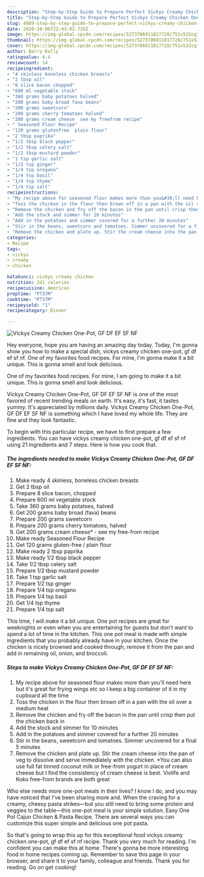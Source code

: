 ```yaml
---
description: "Step-by-Step Guide to Prepare Perfect Vickys Creamy Chicken One-Pot, GF DF EF SF NF"
title: "Step-by-Step Guide to Prepare Perfect Vickys Creamy Chicken One-Pot, GF DF EF SF NF"
slug: 4869-step-by-step-guide-to-prepare-perfect-vickys-creamy-chicken-one-pot-gf-df-ef-sf-nf
date: 2020-10-06T22:43:02.726Z
image: https://img-global.cpcdn.com/recipes/5273786911817728/751x532cq70/vickys-creamy-chicken-one-pot-gf-df-ef-sf-nf-recipe-main-photo.jpg
thumbnail: https://img-global.cpcdn.com/recipes/5273786911817728/751x532cq70/vickys-creamy-chicken-one-pot-gf-df-ef-sf-nf-recipe-main-photo.jpg
cover: https://img-global.cpcdn.com/recipes/5273786911817728/751x532cq70/vickys-creamy-chicken-one-pot-gf-df-ef-sf-nf-recipe-main-photo.jpg
author: Barry Kelly
ratingvalue: 4.4
reviewcount: 14
recipeingredient:
- "4 skinless boneless chicken breasts"
- "2 tbsp oil"
- "8 slice bacon chopped"
- "600 ml vegetable stock"
- "360 grams baby potatoes halved"
- "200 grams baby broad fava beans"
- "200 grams sweetcorn"
- "200 grams cherry tomatoes halved"
- "200 grams cream cheese  see my freefrom recipe"
- " Seasoned Flour Recipe"
- "120 grams glutenfree  plain flour"
- "2 tbsp paprika"
- "1/2 tbsp black pepper"
- "1/2 tbsp celery salt"
- "1/2 tbsp mustard powder"
- "1 tsp garlic salt"
- "1/2 tsp ginger"
- "1/4 tsp oregano"
- "1/4 tsp basil"
- "1/4 tsp thyme"
- "1/4 tsp salt"
recipeinstructions:
- "My recipe above for seasoned flour makes more than you&#39;ll need here but it&#39;s great for frying wings etc so I keep a big container of it in my cupboard all the time"
- "Toss the chicken in the flour then brown off in a pan with the oil over a medium heat"
- "Remove the chicken and fry off the bacon in the pan until crisp then put the chicken back in"
- "Add the stock and simmer for 10 minutes"
- "Add in the potatoes and simmer covered for a further 20 minutes"
- "Stir in the beans, sweetcorn and tomatoes. Simmer uncovered for a final 5 minutes"
- "Remove the chicken and plate up. Stir the cream cheese into the pan of veg to dissolve and serve immediately with the chicken. *You can also use full fat tinned coconut milk or free-from yogurt in place of cream cheese but I find the consistency of cream cheese is best. Violife and Koko free-from brands are both great"
categories:
- Recipe
tags:
- vickys
- creamy
- chicken

katakunci: vickys creamy chicken 
nutrition: 241 calories
recipecuisine: American
preptime: "PT37M"
cooktime: "PT37M"
recipeyield: "1"
recipecategory: Dinner

---
```



![Vickys Creamy Chicken One-Pot, GF DF EF SF NF](https://img-global.cpcdn.com/recipes/5273786911817728/751x532cq70/vickys-creamy-chicken-one-pot-gf-df-ef-sf-nf-recipe-main-photo.jpg)

Hey everyone, hope you are having an amazing day today. Today, I'm gonna show you how to make a special dish, vickys creamy chicken one-pot, gf df ef sf nf. One of my favorites food recipes. For mine, I'm gonna make it a bit unique. This is gonna smell and look delicious.

One of my favorites food recipes. For mine, I am going to make it a bit unique. This is gonna smell and look delicious.

Vickys Creamy Chicken One-Pot, GF DF EF SF NF is one of the most favored of recent trending meals on earth. It's easy, it's fast, it tastes yummy. It's appreciated by millions daily. Vickys Creamy Chicken One-Pot, GF DF EF SF NF is something which I have loved my whole life. They are fine and they look fantastic.


To begin with this particular recipe, we have to first prepare a few ingredients. You can have vickys creamy chicken one-pot, gf df ef sf nf using 21 ingredients and 7 steps. Here is how you cook that.

<!--inarticleads1-->

##### The ingredients needed to make Vickys Creamy Chicken One-Pot, GF DF EF SF NF:

1. Make ready 4 skinless, boneless chicken breasts
1. Get 2 tbsp oil
1. Prepare 8 slice bacon, chopped
1. Prepare 600 ml vegetable stock
1. Take 360 grams baby potatoes, halved
1. Get 200 grams baby broad (fava) beans
1. Prepare 200 grams sweetcorn
1. Prepare 200 grams cherry tomatoes, halved
1. Get 200 grams cream cheese* - see my free-from recipe
1. Make ready  Seasoned Flour Recipe
1. Get 120 grams gluten-free / plain flour
1. Make ready 2 tbsp paprika
1. Make ready 1/2 tbsp black pepper
1. Take 1/2 tbsp celery salt
1. Prepare 1/2 tbsp mustard powder
1. Take 1 tsp garlic salt
1. Prepare 1/2 tsp ginger
1. Prepare 1/4 tsp oregano
1. Prepare 1/4 tsp basil
1. Get 1/4 tsp thyme
1. Prepare 1/4 tsp salt


This time, I will make it a bit unique. One pot recipes are great for weeknights or even when you are entertaining for guests but don&#39;t want to spend a lot of time in the kitchen. This one pot meal is made with simple ingredients that you probably already have in your kitchen. Once the chicken is nicely browned and cooked through, remove it from the pan and add in remaining oil, onion, and broccoli. 

<!--inarticleads2-->

##### Steps to make Vickys Creamy Chicken One-Pot, GF DF EF SF NF:

1. My recipe above for seasoned flour makes more than you&#39;ll need here but it&#39;s great for frying wings etc so I keep a big container of it in my cupboard all the time
1. Toss the chicken in the flour then brown off in a pan with the oil over a medium heat
1. Remove the chicken and fry off the bacon in the pan until crisp then put the chicken back in
1. Add the stock and simmer for 10 minutes
1. Add in the potatoes and simmer covered for a further 20 minutes
1. Stir in the beans, sweetcorn and tomatoes. Simmer uncovered for a final 5 minutes
1. Remove the chicken and plate up. Stir the cream cheese into the pan of veg to dissolve and serve immediately with the chicken. *You can also use full fat tinned coconut milk or free-from yogurt in place of cream cheese but I find the consistency of cream cheese is best. Violife and Koko free-from brands are both great


Who else needs more one-pot meals in their lives? I know I do, and you may have noticed that I&#39;ve been sharing more and. When the craving for a creamy, cheesy pasta strikes—but you still need to bring some protein and veggies to the table—this one-pot meal is your simple solution. Easy One Pot Cajun Chicken &amp; Pasta Recipe. There are several ways you can customize this super simple and delicious one pot pasta. 

So that's going to wrap this up for this exceptional food vickys creamy chicken one-pot, gf df ef sf nf recipe. Thank you very much for reading. I'm confident you can make this at home. There's gonna be more interesting food in home recipes coming up. Remember to save this page in your browser, and share it to your family, colleague and friends. Thank you for reading. Go on get cooking!
